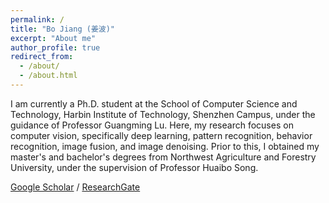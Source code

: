 ```yaml
---
permalink: /
title: "Bo Jiang (姜波)"
excerpt: "About me"
author_profile: true
redirect_from: 
  - /about/
  - /about.html
---
```


I am currently a Ph.D. student at the School of Computer Science and Technology, Harbin Institute of Technology, Shenzhen Campus, under the guidance of Professor Guangming Lu. Here, my research focuses on computer vision, specifically deep learning, pattern recognition, behavior recognition, image fusion, and image denoising. Prior to this, I obtained my master's and bachelor's degrees from Northwest Agriculture and Forestry University, under the supervision of Professor Huaibo Song.

[Google Scholar](https://scholar.google.com/citations?user=bygVvUwAAAAJ&hl=zh-CN) / [ResearchGate](https://www.researchgate.net/profile/Bo-Jiang-13)

